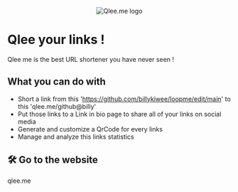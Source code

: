<p align="center">
  <img src="https://qlee.me/favicon.ico" width={40} alt="Qlee.me logo" />
</p>

# Qlee your links !

Qlee me is the best URL shortener you have never seen !

## What you can do with 

- Short a link from this 'https://github.com/billykiwee/loopme/edit/main' to this 'qlee.me/github@billy'
- Put those links to a Link in bio page to share all of your links on social media 
- Generate and customize a QrCode for every links
- Manage and analyze this links statistics


## 🛠 Go to the website 
qlee.me